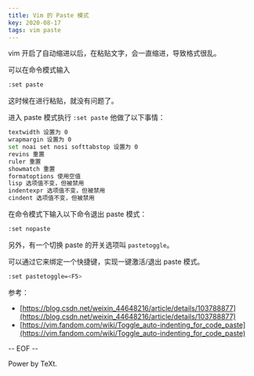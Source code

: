 ```yaml
---
title: Vim 的 Paste 模式
key: 2020-08-17
tags: vim paste
---
```


vim 开启了自动缩进以后，在粘贴文字，会一直缩进，导致格式很乱。

<!--more-->

可以在命令模式输入

```sh
:set paste
```

这时候在进行粘贴，就没有问题了。

进入 paste 模式执行 `:set paste` 他做了以下事情：

```sh
textwidth 设置为 0
wrapmargin 设置为 0
set noai set nosi softtabstop 设置为 0
revins 重置
ruler 重置
showmatch 重置
formatoptions 使用空值
lisp 选项值不变，但被禁用
indentexpr 选项值不变，但被禁用
cindent 选项值不变，但被禁用
```

在命令模式下输入以下命令退出 paste 模式：

```sh
:set nopaste
```

另外，有一个切换 paste 的开关选项叫 `pastetoggle`。

可以通过它来绑定一个快捷键，实现一键激活/退出 paste 模式。

```sh
:set pastetoggle=<F5>
```

参考：

- [https://blog.csdn.net/weixin_44648216/article/details/103788877](https://blog.csdn.net/weixin_44648216/article/details/103788877)
- [https://vim.fandom.com/wiki/Toggle_auto-indenting_for_code_paste](https://vim.fandom.com/wiki/Toggle_auto-indenting_for_code_paste)

-- EOF --

Power by TeXt.
